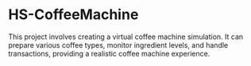# HS-CoffeeMachine
This project involves creating a virtual coffee machine simulation. It can prepare various coffee types, monitor ingredient levels, and handle transactions, providing a realistic coffee machine experience.
